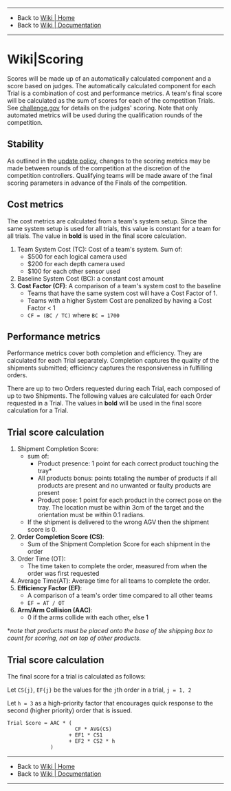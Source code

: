 -------------------------------------------------
- Back to [Wiki | Home](../README.md)
- Back to [Wiki | Documentation](documentation.md)
-------------------------------------------------

# Wiki|Scoring

Scores will be made up of an automatically calculated component and a score based on judges.
The automatically calculated component for each Trial is a combination of cost and performance metrics.
A team's final score will be calculated as the sum of scores for each of the competition Trials.
See [challenge.gov](https://challenge.gov/a/buzz/challenge/999/ideas/top) for details on the judges' scoring.
Note that only automated metrics will be used during the qualification rounds of the competition.

## Stability

As outlined in the [update policy](https://bitbucket.org/osrf/ariac/wiki/2019/update_policy), changes to the scoring metrics may be made between rounds of the competition at the discretion of the competition controllers.
Qualifying teams will be made aware of the final scoring parameters in advance of the Finals of the competition.

## Cost metrics

The cost metrics are calculated from a team's system setup.
Since the same system setup is used for all trials, this value is constant for a team for all trials.
The value in **bold** is used in the final score calculation.

1. Team System Cost (TC): Cost of a team's system. Sum of:
    * $500 for each logical camera used
    * $200 for each depth camera used
    * $100 for each other sensor used
2. Baseline System Cost (BC): a constant cost amount
3. **Cost Factor (CF)**: A comparison of a team's system cost to the baseline
    * Teams that have the same system cost will have a Cost Factor of 1.
    * Teams with a higher System Cost are penalized by having a Cost Factor < 1
    * `CF = (BC / TC)` where `BC = 1700`

## Performance metrics

Performance metrics cover both completion and efficiency.
They are calculated for each Trial separately.
Completion captures the quality of the shipments submitted; efficiency captures the responsiveness in fulfilling orders.

There are up to two Orders requested during each Trial, each composed of up to two Shipments.
The following values are calculated for each Order requested in a Trial.
The values in **bold** will be used in the final score calculation for a Trial.

## Trial score calculation

1. Shipment Completion Score:
    * sum of:
        * Product presence: 1 point for each correct product touching the tray*
        * All products bonus: points totaling the number of products if all products are present and no unwanted or faulty products are present
        * Product pose: 1 point for each product in the correct pose on the tray. The location must be within 3cm of the target and the orientation must be within 0.1 radians.
    * If the shipment is delivered to the wrong AGV then the shipment score is 0.
2. **Order Completion Score (CS)**:
    * Sum of the Shipment Completion Score for each shipment in the order
3. Order Time (OT):
    * The time taken to complete the order, measured from when the order was first requested
4. Average Time(AT): Average time for all teams to complete the order.
5. **Efficiency Factor (EF)**:
    * A comparison of a team's order time compared to all other teams
    * `EF = AT / OT`
6. **Arm/Arm Collision (AAC)**:
    * 0 if the arms collide with each other, else 1

**note that products must be placed onto the base of the shipping box to count for scoring, not on top of other products.*

## Trial score calculation

The final score for a trial is calculated as follows:

Let `CS{j}`, `EF{j}` be the values for the `j`th order in a trial, `j = 1, 2`

Let `h = 3` as a high-priority factor that encourages quick response to the second (higher priority) order that is issued.

```
Trial Score = AAC * (
                      CF * AVG(CS)
                    + EF1 * CS1
                    + EF2 * CS2 * h
              )
```
-------------------------------------------------
- Back to [Wiki | Home](../README.md)
- Back to [Wiki | Documentation](documentation.md)
-------------------------------------------------
